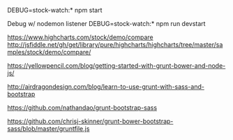 

DEBUG=stock-watch:* npm start

Debug w/ nodemon listener
DEBUG=stock-watch:* npm run devstart


https://www.highcharts.com/stock/demo/compare
http://jsfiddle.net/gh/get/library/pure/highcharts/highcharts/tree/master/samples/stock/demo/compare/

https://yellowpencil.com/blog/getting-started-with-grunt-bower-and-node-js/

http://airdragondesign.com/blog/learn-to-use-grunt-with-sass-and-bootstrap

https://github.com/nathandao/grunt-bootstrap-sass

https://github.com/chrisj-skinner/grunt-bower-bootstrap-sass/blob/master/gruntfile.js


